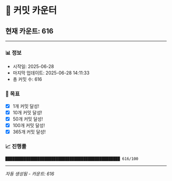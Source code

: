 # 🔢 커밋 카운터

## 현재 카운트: 616

---

### 📊 정보
- 시작일: 2025-06-28
- 마지막 업데이트: 2025-06-28 14:11:33
- 총 커밋 수: 616

### 🎯 목표
- [x] 1개 커밋 달성!
- [x] 10개 커밋 달성!
- [x] 50개 커밋 달성!
- [x] 100개 커밋 달성!
- [x] 365개 커밋 달성!

### 📈 진행률
```
██████████████████████████████████████████████████ 616/100
```

---
*자동 생성됨 - 카운트: 616*
